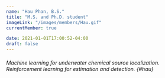 ```yaml
---
name: "Hau Phan, B.S." 
title: "M.S. and Ph.D. student"
imageLink: "/images/members/Hau.gif"
currentMember: true

date: 2021-01-01T17:00:52-04:00
draft: false
---
```


###### Machine learning for underwater chemical source localization. Reinforcement learning for estimation and detection. {#hau}
